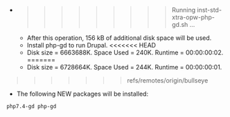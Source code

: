 * >>>>>>>>> Running inst-std-xtra-opw-php-gd.sh ...
  * After this operation, 156 kB of additional disk space will be used.
  * Install php-gd to run Drupal.
<<<<<<< HEAD
  * Disk size = 6663688K. Space Used = 240K. Runtime = 00:00:00:02.
=======
  * Disk size = 6728664K. Space Used = 244K. Runtime = 00:00:00:01.
>>>>>>> refs/remotes/origin/bullseye
  * The following NEW packages will be installed:
  ```bash
php7.4-gd php-gd
  ```
